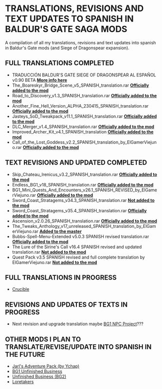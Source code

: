 # TRANSLATIONS, REVISIONS AND TEXT UPDATES TO SPANISH IN BALDUR'S GATE SAGA MODS
A compilation of all my translations, revisions and text updates into spanish in Baldur's Gate mods (and Siege of Dragonspear expansion).

## FULL TRANSLATIONS COMPLETED
- TRADUCCIÓN BALDUR'S GATE SIEGE OF DRAGONSPEAR AL ESPAÑOL v0.90 BETA **[More info here](https://github.com/ElGamerViejuno/translation-siege-of-dragonspear-into-spanish)**
- The_Boareskyr_Bridge_Scene_v5_SPANISH_translation.rar **[Officially added to the mod](https://github.com/Gibberlings3/The_Boareskyr_Bridge_Scene)**
- Road_to_Discovery_v1.3_SPANISH_translation.rar **[Officially added to the mod](https://github.com/Gibberlings3/Road_To_Discovery_for_SoD)**
- Another_Fine_Hell_Version_ALPHA_230415_SPANISH_translation.rar **[Officially added to the mod](https://github.com/Gibberlings3/Another_Fine_Hell)**
- Jasteys_SoD_Tweakpack_v11.1_SPANISH_translation.rar **[Officially added to the mod](https://github.com/Gibberlings3/Jasteys_SoD_Tweakpack)**
- DLC_Merger_v1.4_SPANISH_translation.rar **[Officially added to the mod](https://github.com/Argent77/A7-DlcMerger)**
- Improved_Archer_Kit_v4.1_SPANISH_translation **[Officially added to the mod](https://github.com/Argent77/A7-ImprovedArcher)**
- Call_of_the_Lost_Goddess_v2.2_SPANISH_translation_by_ElGamerViejuno.rar **[Officially added to the mod](https://github.com/AciferBG/Call-of-the-Lost-Goddess)**

## TEXT REVISIONS AND UPDATED COMPLETED
- Skip_Chateau_Irenicus_v3.2_SPANISH_translation.rar **[Officially added to the mod](https://github.com/Argent77/A7-SkipChateauIrenicus)**
- Endless_BG1_v18_SPANISH_translation.rar **[Officially added to the mod](https://github.com/Gibberlings3/EndlessBG1)**
- BG1_Mini_Quests_And_Encounters_v26.1_SPANISH_REVISED_by_ElGamerViejuno.rar **[Officially added to the mod](https://github.com/Gibberlings3/BG_Quests_And_Encounters)**
- Sword_Coast_Stratagems_v34.3_SPANISH_translation.rar **[Not added to the mod](https://github.com/Gibberlings3/SwordCoastStratagems)**
- Sword_Coast_Stratagems_v35.4_SPANISH_translation.rar **[Officially added to the mod](https://github.com/Gibberlings3/SwordCoastStratagems)**
- Ascension_v2.0.26_SPANISH_translation.rar **[Officially added to the mod](https://github.com/InfinityMods/Ascension)**
- The_Tweaks_Anthology_v17_unreleased_SPANISH_translation_by_ElGamerViejuno.rar **[Added to the master](https://github.com/Gibberlings3/Tweaks-Anthology)**
- Bubbs-Spell-Menu-Extended v5.0.3 SPANISH revised translation.rar **[Officially added to the mod](https://github.com/Bubb13/Bubbs-Spell-Menu-Extended)**
- The Lure of the Sirine's Call v16.4 SPANISH revised and updated translation.rar **[Not added to the mod](https://github.com/Pocket-Plane-Group/Lure_Of_Sirines_Call)**
- Quest Pack v3.5 SPANISH revised and full complete translation by ElGamerViejuno.rar **[Not added to the mod](https://github.com/Pocket-Plane-Group/QuestPack)**

## FULL TRANSLATIONS IN PROGRESS
- [Crucible](https://www.morpheus-mart.com/crucible)

## REVISIONS AND UPDATES OF TEXTS IN PROGRESS
- Next revision and upgrade translation maybe [BG1 NPC Project](https://github.com/Gibberlings3/BG1NPC)???

## OTHER MODS I PLAN TO TRANSLATE/REVISE/UPDATE INTO SPANISH IN THE FUTURE
- [Jarl's Adventure Pack (by Ychap)](https://github.com/Ychap/JA-AdventurePack)
- [BG1 Unfinished Business](https://github.com/Pocket-Plane-Group/bg1ub)
- [Unfinished Business (BG2)](https://github.com/Pocket-Plane-Group/UnfinishedBusiness)
- [Loretakers](https://www.baldurs-gate.de/index.php?resources/loretakers.68/)
